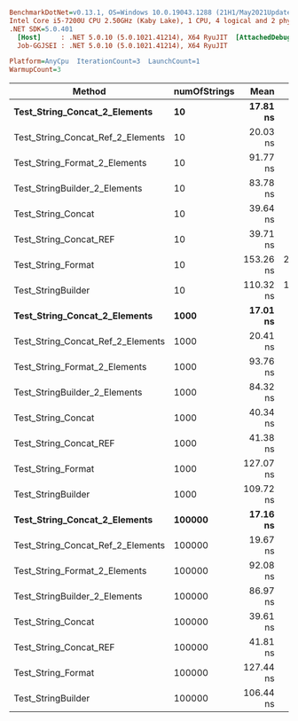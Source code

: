 ``` ini

BenchmarkDotNet=v0.13.1, OS=Windows 10.0.19043.1288 (21H1/May2021Update)
Intel Core i5-7200U CPU 2.50GHz (Kaby Lake), 1 CPU, 4 logical and 2 physical cores
.NET SDK=5.0.401
  [Host]     : .NET 5.0.10 (5.0.1021.41214), X64 RyuJIT  [AttachedDebugger]
  Job-GGJSEI : .NET 5.0.10 (5.0.1021.41214), X64 RyuJIT

Platform=AnyCpu  IterationCount=3  LaunchCount=1  
WarmupCount=3  

```
|                            Method | numOfStrings |      Mean |      Error |    StdDev |  Gen 0 |  Gen 1 | Allocated |
|---------------------------------- |------------- |----------:|-----------:|----------:|-------:|-------:|----------:|
|     **Test_String_Concat_2_Elements** |           **10** |  **17.81 ns** |   **9.027 ns** |  **0.495 ns** | **0.0408** |      **-** |      **64 B** |
| Test_String_Concat_Ref_2_Elements |           10 |  20.03 ns |   5.682 ns |  0.311 ns | 0.0408 |      - |      64 B |
|     Test_String_Format_2_Elements |           10 |  91.77 ns |  15.007 ns |  0.823 ns | 0.0408 |      - |      64 B |
|     Test_StringBuilder_2_Elements |           10 |  83.78 ns |   1.895 ns |  0.104 ns | 0.1733 |      - |     272 B |
|                Test_String_Concat |           10 |  39.64 ns |   4.563 ns |  0.250 ns | 0.0561 | 0.0002 |      88 B |
|            Test_String_Concat_REF |           10 |  39.71 ns |   2.410 ns |  0.132 ns | 0.0561 | 0.0001 |      88 B |
|                Test_String_Format |           10 | 153.26 ns | 252.174 ns | 13.823 ns | 0.0560 |      - |      88 B |
|                Test_StringBuilder |           10 | 110.32 ns | 149.458 ns |  8.192 ns | 0.1887 |      - |     296 B |
|     **Test_String_Concat_2_Elements** |         **1000** |  **17.01 ns** |   **4.496 ns** |  **0.246 ns** | **0.0408** |      **-** |      **64 B** |
| Test_String_Concat_Ref_2_Elements |         1000 |  20.41 ns |   2.247 ns |  0.123 ns | 0.0408 |      - |      64 B |
|     Test_String_Format_2_Elements |         1000 |  93.76 ns |  18.313 ns |  1.004 ns | 0.0408 |      - |      64 B |
|     Test_StringBuilder_2_Elements |         1000 |  84.32 ns |   7.467 ns |  0.409 ns | 0.1733 |      - |     272 B |
|                Test_String_Concat |         1000 |  40.34 ns |  19.595 ns |  1.074 ns | 0.0561 | 0.0002 |      88 B |
|            Test_String_Concat_REF |         1000 |  41.38 ns |  11.536 ns |  0.632 ns | 0.0561 | 0.0002 |      88 B |
|                Test_String_Format |         1000 | 127.07 ns |  42.680 ns |  2.339 ns | 0.0560 |      - |      88 B |
|                Test_StringBuilder |         1000 | 109.72 ns |  58.832 ns |  3.225 ns | 0.1887 |      - |     296 B |
|     **Test_String_Concat_2_Elements** |       **100000** |  **17.16 ns** |   **3.882 ns** |  **0.213 ns** | **0.0408** |      **-** |      **64 B** |
| Test_String_Concat_Ref_2_Elements |       100000 |  19.67 ns |   2.685 ns |  0.147 ns | 0.0408 |      - |      64 B |
|     Test_String_Format_2_Elements |       100000 |  92.08 ns |  21.477 ns |  1.177 ns | 0.0408 |      - |      64 B |
|     Test_StringBuilder_2_Elements |       100000 |  86.97 ns |  16.809 ns |  0.921 ns | 0.1733 |      - |     272 B |
|                Test_String_Concat |       100000 |  39.61 ns |   5.029 ns |  0.276 ns | 0.0561 | 0.0002 |      88 B |
|            Test_String_Concat_REF |       100000 |  41.81 ns |  17.942 ns |  0.983 ns | 0.0561 | 0.0002 |      88 B |
|                Test_String_Format |       100000 | 127.44 ns |  50.893 ns |  2.790 ns | 0.0560 |      - |      88 B |
|                Test_StringBuilder |       100000 | 106.44 ns |  31.514 ns |  1.727 ns | 0.1887 |      - |     296 B |
